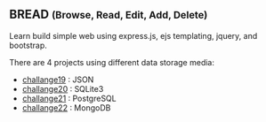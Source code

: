 ## BREAD <small>(Browse, Read, Edit, Add, Delete) </small>
Learn build simple web using express.js, ejs templating, jquery, and bootstrap.

There are 4 projects using different data storage media:
- [challange19](https://github.com/pisckipratama/web-express-bread/tree/master/challange19) : JSON
- [challange20](https://github.com/pisckipratama/web-express-bread/tree/master/challange20) : SQLite3
- [challange21](https://github.com/pisckipratama/web-express-bread/tree/master/challange21) : PostgreSQL
- [challange22](https://github.com/pisckipratama/web-express-bread/tree/master/challange22) : MongoDB